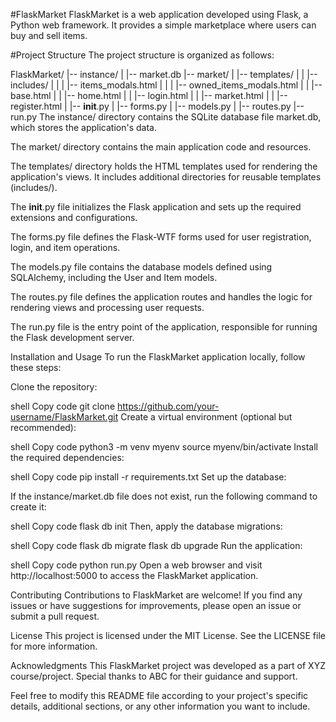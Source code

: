#FlaskMarket
FlaskMarket is a web application developed using Flask, a Python web framework. It provides a simple marketplace where users can buy and sell items.

#Project Structure
The project structure is organized as follows:

FlaskMarket/
|-- instance/
|   |-- market.db
|-- market/
|   |-- templates/
|   |   |-- includes/
|   |   |   |-- items_modals.html
|   |   |   |-- owned_items_modals.html
|   |   |-- base.html
|   |   |-- home.html
|   |   |-- login.html
|   |   |-- market.html
|   |   |-- register.html
|   |-- __init__.py
|   |-- forms.py
|   |-- models.py
|   |-- routes.py
|-- run.py
The instance/ directory contains the SQLite database file market.db, which stores the application's data.

The market/ directory contains the main application code and resources.

The templates/ directory holds the HTML templates used for rendering the application's views. It includes additional directories for reusable templates (includes/).

The __init__.py file initializes the Flask application and sets up the required extensions and configurations.

The forms.py file defines the Flask-WTF forms used for user registration, login, and item operations.

The models.py file contains the database models defined using SQLAlchemy, including the User and Item models.

The routes.py file defines the application routes and handles the logic for rendering views and processing user requests.

The run.py file is the entry point of the application, responsible for running the Flask development server.

Installation and Usage
To run the FlaskMarket application locally, follow these steps:

Clone the repository:

shell
Copy code
git clone https://github.com/your-username/FlaskMarket.git
Create a virtual environment (optional but recommended):

shell
Copy code
python3 -m venv myenv
source myenv/bin/activate
Install the required dependencies:

shell
Copy code
pip install -r requirements.txt
Set up the database:

If the instance/market.db file does not exist, run the following command to create it:

shell
Copy code
flask db init
Then, apply the database migrations:

shell
Copy code
flask db migrate
flask db upgrade
Run the application:

shell
Copy code
python run.py
Open a web browser and visit http://localhost:5000 to access the FlaskMarket application.

Contributing
Contributions to FlaskMarket are welcome! If you find any issues or have suggestions for improvements, please open an issue or submit a pull request.

License
This project is licensed under the MIT License. See the LICENSE file for more information.

Acknowledgments
This FlaskMarket project was developed as a part of XYZ course/project. Special thanks to ABC for their guidance and support.

Feel free to modify this README file according to your project's specific details, additional sections, or any other information you want to include.
